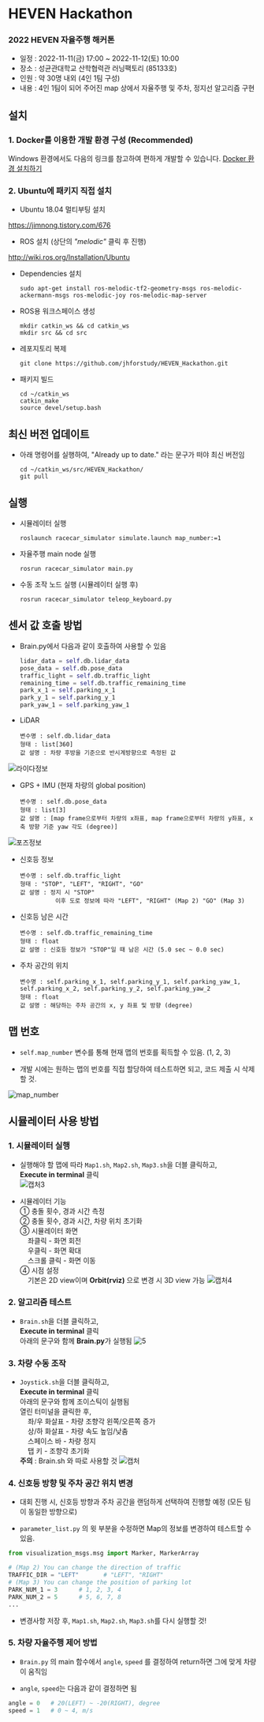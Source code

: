 # HEVEN Hackathon

### 2022 HEVEN 자율주행 해커톤
- 일정 : 2022-11-11(금) 17:00 ~ 2022-11-12(토) 10:00
- 장소 : 성균관대학교 산학협력관 러닝팩토리 (85133호)
- 인원 : 약 30명 내외 (4인 1팀 구성)
- 내용 : 4인 1팀이 되어 주어진 map 상에서 자율주행 및 주차, 정지선 알고리즘 구현

## 설치
### 1. Docker를 이용한 개발 환경 구성 (Recommended)

Windows 환경에서도 다음의 링크를 참고하여 편하게 개발할 수 있습니다.
[Docker 환경 설치하기](https://github.com/jhforstudy/HEVEN_Hackathon/blob/master/InstallDocker.md)

### 2. Ubuntu에 패키지 직접 설치

* Ubuntu 18.04 멀티부팅 설치

https://jimnong.tistory.com/676

* ROS 설치 (상단의 *"melodic"* 클릭 후 진행)

http://wiki.ros.org/Installation/Ubuntu

* Dependencies 설치

    ```
    sudo apt-get install ros-melodic-tf2-geometry-msgs ros-melodic-ackermann-msgs ros-melodic-joy ros-melodic-map-server
    ```

* ROS용 워크스페이스 생성

    ```
    mkdir catkin_ws && cd catkin_ws
    mkdir src && cd src
    ```
    
* 레포지토리 복제

    ```
    git clone https://github.com/jhforstudy/HEVEN_Hackathon.git
    ```

* 패키지 빌드

    ```
    cd ~/catkin_ws
    catkin_make
    source devel/setup.bash
    ```

## 최신 버전 업데이트

* 아래 명령어를 실행하여, "Already up to date." 라는 문구가 떠야 최신 버전임
    ```
    cd ~/catkin_ws/src/HEVEN_Hackathon/
    git pull
    ```

## 실행

* 시뮬레이터 실행
    ```
    roslaunch racecar_simulator simulate.launch map_number:=1
    ```
    
* 자율주행 main node 실행
    ```
    rosrun racecar_simulator main.py
    ```

* 수동 조작 노드 실행 (시뮬레이터 실행 후)
    ```
    rosrun racecar_simulator teleop_keyboard.py
    ```
## 센서 값 호출 방법

* Brain.py에서 다음과 같이 호출하여 사용할 수 있음
    ```python
    lidar_data = self.db.lidar_data
    pose_data = self.db.pose_data
    traffic_light = self.db.traffic_light
    remaining_time = self.db.traffic_remaining_time
    park_x_1 = self.parking_x_1
    park_y_1 = self.parking_y_1
    park_yaw_1 = self.parking_yaw_1
    ```

* LiDAR<br>
    ```
    변수명 : self.db.lidar_data
    형태 : list[360]
    값 설명 : 차량 후방을 기준으로 반시계방향으로 측정된 값
    ```
![라이다정보](https://user-images.githubusercontent.com/48710703/200983104-8a88354d-960b-4b2b-970f-fd6531710450.png)

* GPS + IMU (현재 차량의 global position)<br>
    ```
    변수명 : self.db.pose_data
    형태 : list[3]
    값 설명 : [map frame으로부터 차량의 x좌표, map frame으로부터 차량의 y좌표, x축 방향 기준 yaw 각도 (degree)]
    ```
![포즈정보](https://user-images.githubusercontent.com/48710703/200983112-4e640c43-f009-4d51-b6a7-d308253c548e.png)
    
* 신호등 정보 <br>
    ```
    변수명 : self.db.traffic_light
    형태 : "STOP", "LEFT", "RIGHT", "GO"
    값 설명 : 정지 시 "STOP"
              이후 도로 정보에 따라 "LEFT", "RIGHT" (Map 2) "GO" (Map 3)
    ```

* 신호등 남은 시간 <br>
    ```
    변수명 : self.db.traffic_remaining_time
    형태 : float
    값 설명 : 신호등 정보가 "STOP"일 때 남은 시간 (5.0 sec ~ 0.0 sec)
    ```
    
* 주차 공간의 위치 <br>
    ```
    변수명 : self.parking_x_1, self.parking_y_1, self.parking_yaw_1, self.parking_x_2, self.parking_y_2, self.parking_yaw_2
    형태 : float
    값 설명 : 해당하는 주차 공간의 x, y 좌표 및 방향 (degree)
    ```
    
## 맵 번호 

* `self.map_number` 변수를 통해 현재 맵의 번호를 획득할 수 있음. (1, 2, 3)

* 개발 시에는 원하는 맵의 번호를 직접 할당하여 테스트하면 되고, 코드 제출 시 삭제할 것.

![map_number](https://user-images.githubusercontent.com/48710703/200983738-14cd3c83-4cc9-4793-a48b-fddb10162eeb.png)


## 시뮬레이터 사용 방법

### 1. 시뮬레이터 실행

* 실행해야 할 맵에 따라 `Map1.sh`, `Map2.sh`, `Map3.sh`을 더블 클릭하고,<br>
**Execute in terminal** 클릭<br>
![캡처3](https://user-images.githubusercontent.com/48710703/199907347-0ea16bc2-b3c3-4a2b-aaeb-b652642cb594.PNG)

* 시뮬레이터 기능<br>
① 충돌 횟수, 경과 시간 측정<br>
② 충돌 횟수, 경과 시간, 차량 위치 초기화<br>
③ 시뮬레이터 화면<br>
&nbsp;&nbsp;&nbsp;&nbsp;좌클릭 - 화면 회전<br>
&nbsp;&nbsp;&nbsp;&nbsp;우클릭 - 화면 확대<br>
&nbsp;&nbsp;&nbsp;&nbsp;스크롤 클릭 - 화면 이동<br>
④ 시점 설정<br>
&nbsp;&nbsp;&nbsp;&nbsp;기본은 2D view이며 **Orbit(rviz)** 으로 변경 시 3D view 가능
![캡처4](https://user-images.githubusercontent.com/48710703/199908144-21a49b19-d5ba-4ae3-9c8c-605305b7932b.PNG)

### 2. 알고리즘 테스트

* `Brain.sh`을 더블 클릭하고,<br>
**Execute in terminal** 클릭<br>
아래의 문구와 함께 **Brain.py**가 실행됨
![5](https://user-images.githubusercontent.com/48710703/199909682-9c98e999-167f-4233-93a8-761018de8c94.PNG)
                       
### 3. 차량 수동 조작
* `Joystick.sh`을 더블 클릭하고,<br>
**Execute in terminal** 클릭<br>
아래의 문구와 함께 조이스틱이 실행됨<br>
열린 터미널을 클릭한 후,<br>
&nbsp;&nbsp;&nbsp;&nbsp;좌/우 화살표 - 차량 조향각 왼쪽/오른쪽 증가<br>
&nbsp;&nbsp;&nbsp;&nbsp;상/하 화살표 - 차량 속도 높임/낮춤<br>
&nbsp;&nbsp;&nbsp;&nbsp;스페이스 바 - 차량 정지<br>
&nbsp;&nbsp;&nbsp;&nbsp;탭 키 - 조향각 초기화<br>
**주의** : Brain.sh 와 따로 사용할 것
![캡처](https://user-images.githubusercontent.com/48710703/200274414-608ace90-05d1-4a65-8747-ead89e63efd6.PNG)

### 4. 신호등 방향 및 주차 공간 위치 변경

* 대회 진행 시, 신호등 방향과 주차 공간을 랜덤하게 선택하여 진행할 예정
(모든 팀이 동일한 방향으로)

* `parameter_list.py` 의 윗 부분을 수정하면 Map의 정보를 변경하여 테스트할 수 있음.

```python
from visualization_msgs.msg import Marker, MarkerArray

# (Map 2) You can change the direction of traffic
TRAFFIC_DIR = "LEFT"       # "LEFT", "RIGHT"
# (Map 3) You can change the position of parking lot
PARK_NUM_1 = 3      # 1, 2, 3, 4
PARK_NUM_2 = 5      # 5, 6, 7, 8
...
```

* 변경사항 저장 후, ``Map1.sh``, ``Map2.sh``, ``Map3.sh``를 다시 실행할 것!

### 5. 차량 자율주행 제어 방법
* `Brain.py` 의 main 함수에서 ``angle``, ``speed`` 를 결정하여 return하면 그에 맞게 차량이 움직임

* ``angle``, ``speed``는 다음과 같이 결정하면 됨

```python
angle = 0   # 20(LEFT) ~ -20(RIGHT), degree
speed = 1   # 0 ~ 4, m/s
```
